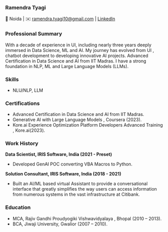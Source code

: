 ###  Ramendra Tyagi 
📍 Noida | ✉️ ramendra.tyagi10@gmail.com | [LinkedIn](https://www.linkedin.com/in/ramendra-tyagi-47796a59/)
### Professional Summary
With a decade of experience in UI, including nearly three years deeply immersed in Data Science, ML and AI. My journey has evolved from UI , chatbot development to developing innovative AI projects. Advanced Certification in Data Science and AI from IIT Madras. I have a strong foundation in NLP, ML and Large Language Models (LLMs).
### Skills
- NLU/NLP, LLM
### Certifications
- Advanced Certification in Data Science and AI from IIT Madras.
- Generative AI with Large Language Models , Coursera (2023).
- Kore.ai Experience Optimization Platform Developers Advanced Training , Kore.ai(2023).

###  Work History
**Data Scientist, IRIS Software, India (2021 - Preset)**
  - Developed GenAI POC converting VBA Macros to Python.

**Solution Consultant, IRIS Software, India (2018 - 2021)**
- Built an AI/ML based virtual Assistant to provide a conversational interface that greatly simplifies the way users can access information from numerous systems in the vast infrastructure at Citibank.

### Education
- MCA, Rajiv Gandhi Proudyogiki Vishwavidyalaya , Bhopal (2010 – 2013).
- BCA, Jiwaji University, Gwalior (2007 – 2010).

